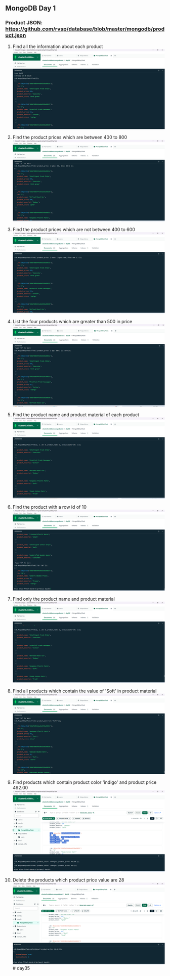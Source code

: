 ## MongoDB Day 1

### Product JSON: https://github.com/rvsp/database/blob/master/mongodb/product.json


1. Find all the information about each product
![alt text](1.jpg)

2. Find the product prices which are between 400 to 800
![alt text](2.png)

3. Find the product prices which are not between 400 to 600
![alt text](3.png)

4. List the four products which are greater than 500 in price
![alt text](4.png)

5. Find the product name and product material of each product
![alt text](5.png)

6. Find the product with a row id of 10
![alt text](6.png)

7. Find only the product name and product material
![alt text](7.png)

8. Find all products which contain the value of 'Soft' in product material
![alt text](8.png)

9. Find products which contain product color 'indigo' and product price 492.00
![alt text](9.png)

10. Delete the products which product price value are 28
![alt text](10.png)#   d a y 3 5 
 
 